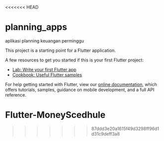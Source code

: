 <<<<<<< HEAD
# planning_apps

aplikasi planning keuangan perminggu

This project is a starting point for a Flutter application.

A few resources to get you started if this is your first Flutter project:

- [Lab: Write your first Flutter app](https://flutter.dev/docs/get-started/codelab)
- [Cookbook: Useful Flutter samples](https://flutter.dev/docs/cookbook)

For help getting started with Flutter, view our
[online documentation](https://flutter.dev/docs), which offers tutorials,
samples, guidance on mobile development, and a full API reference.

# Flutter-MoneyScedhule
>>>>>>> 87ddd3e20a1615f49d3298ff96d1d31c9deff3a8
